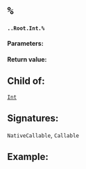 # `%`

#### `..Root.Int.%`

#### Parameters:

#### Return value:

## Child of:

[`Int`](docs..Root.Int.md)

## Signatures:

`NativeCallable`, `Callable`



## Example:

